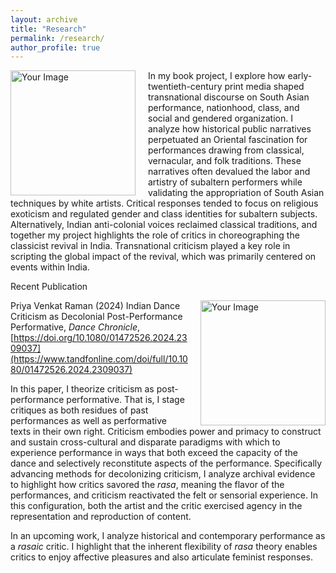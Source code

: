 ```yaml
---
layout: archive
title: "Research"
permalink: /research/
author_profile: true
---
```

<div style="float: left; margin-right: 20px;">
  <img src="https://priyavraman.github.io/images/image_Book_Project.jpg" alt="Your Image" width="200px" height="200px">
</div>

In my book project, I explore how early-twentieth-century print media shaped transnational discourse on South Asian performance, nationhood, class, and social and gendered organization. I analyze how historical public narratives perpetuated an Oriental fascination for performances drawing from classical, vernacular, and folk traditions. These narratives often devalued the labor and artistry of subaltern performers while validating the appropriation of South Asian techniques by white artists. Critical responses tended to focus on religious exoticism and regulated gender and class identities for subaltern subjects. 
Alternatively, Indian anti-colonial voices reclaimed classical traditions, and together my project highlights the role of critics in choreographing the classicist revival in India. Transnational criticism played a key role in scripting the global impact of the revival, which was primarily centered on events within India.

Recent Publication

<div style="float: right; margin-left: 20px;">
  <img src="https://priyavraman.github.io/images/image_Dance_Chronicle.jpg" alt="Your Image" width="200px" height="200px">
</div>

Priya Venkat Raman (2024) Indian Dance Criticism as Decolonial Post-Performance Performative, _Dance Chronicle_, [https://doi.org/10.1080/01472526.2024.2309037](https://www.tandfonline.com/doi/full/10.1080/01472526.2024.2309037) 

In this paper, I theorize criticism as post-performance performative. That is, I stage critiques as both residues of past performances as well as performative texts in their own right. Criticism embodies power and primacy to construct and sustain cross-cultural and disparate paradigms with which to experience performance in ways that both exceed the capacity of the dance and selectively reconstitute aspects of the performance. Specifically advancing methods for decolonizing criticism, I analyze archival evidence to highlight how critics savored the _rasa_, meaning the flavor of the performances, and criticism reactivated the felt or sensorial experience. In this configuration, both the artist and the critic exercised agency in the representation and reproduction of content.

In an upcoming work, I analyze historical and contemporary performance as a _rasaic_ critic. I highlight that the inherent flexibility of _rasa_ theory enables critics to enjoy affective pleasures and also articulate feminist responses.  
